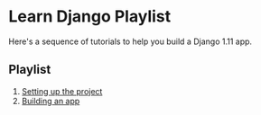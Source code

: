 # Learn Django Playlist

Here's a sequence of tutorials to help you build a Django 1.11 app.

## Playlist

1. [Setting up the project](https://www.codingforentrepreneurs.com/blog/create-a-blank-django-project/)
2. [Building an app](https://www.youtube.com/watch?v=yDv5FIAeyoY)
